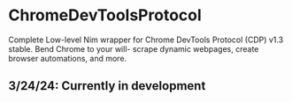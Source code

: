 # ChromeDevToolsProtocol
Complete Low-level Nim wrapper for Chrome DevTools Protocol (CDP) v1.3 stable. Bend Chrome to your will- scrape dynamic webpages, create browser automations, and more.

## 3/24/24: Currently in development ##
